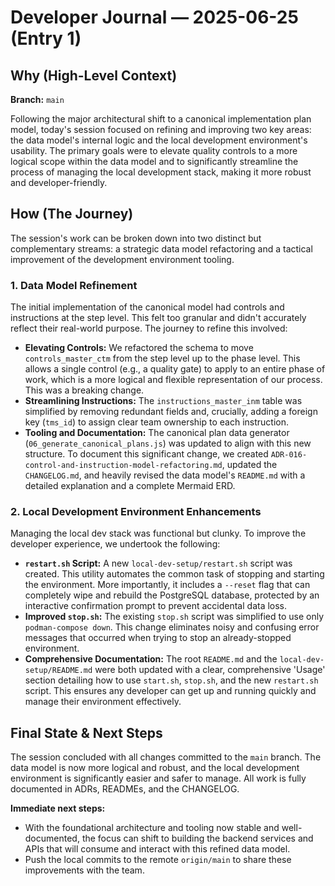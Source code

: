 # Developer Journal — 2025-06-25 (Entry 1)

## Why (High-Level Context)

**Branch:** `main`

Following the major architectural shift to a canonical implementation plan model, today's session focused on refining and improving two key areas: the data model's internal logic and the local development environment's usability. The primary goals were to elevate quality controls to a more logical scope within the data model and to significantly streamline the process of managing the local development stack, making it more robust and developer-friendly.

## How (The Journey)

The session's work can be broken down into two distinct but complementary streams: a strategic data model refactoring and a tactical improvement of the development environment tooling.

### 1. Data Model Refinement

The initial implementation of the canonical model had controls and instructions at the step level. This felt too granular and didn't accurately reflect their real-world purpose. The journey to refine this involved:

* **Elevating Controls:** We refactored the schema to move `controls_master_ctm` from the step level up to the phase level. This allows a single control (e.g., a quality gate) to apply to an entire phase of work, which is a more logical and flexible representation of our process. This was a breaking change.
* **Streamlining Instructions:** The `instructions_master_inm` table was simplified by removing redundant fields and, crucially, adding a foreign key (`tms_id`) to assign clear team ownership to each instruction.
* **Tooling and Documentation:** The canonical plan data generator (`06_generate_canonical_plans.js`) was updated to align with this new structure. To document this significant change, we created `ADR-016-control-and-instruction-model-refactoring.md`, updated the `CHANGELOG.md`, and heavily revised the data model's `README.md` with a detailed explanation and a complete Mermaid ERD.

### 2. Local Development Environment Enhancements

Managing the local dev stack was functional but clunky. To improve the developer experience, we undertook the following:

* **`restart.sh` Script:** A new `local-dev-setup/restart.sh` script was created. This utility automates the common task of stopping and starting the environment. More importantly, it includes a `--reset` flag that can completely wipe and rebuild the PostgreSQL database, protected by an interactive confirmation prompt to prevent accidental data loss.
* **Improved `stop.sh`:** The existing `stop.sh` script was simplified to use only `podman-compose down`. This change eliminates noisy and confusing error messages that occurred when trying to stop an already-stopped environment.
* **Comprehensive Documentation:** The root `README.md` and the `local-dev-setup/README.md` were both updated with a clear, comprehensive 'Usage' section detailing how to use `start.sh`, `stop.sh`, and the new `restart.sh` script. This ensures any developer can get up and running quickly and manage their environment effectively.

## Final State & Next Steps

The session concluded with all changes committed to the `main` branch. The data model is now more logical and robust, and the local development environment is significantly easier and safer to manage. All work is fully documented in ADRs, READMEs, and the CHANGELOG.

**Immediate next steps:**
* With the foundational architecture and tooling now stable and well-documented, the focus can shift to building the backend services and APIs that will consume and interact with this refined data model.
* Push the local commits to the remote `origin/main` to share these improvements with the team.